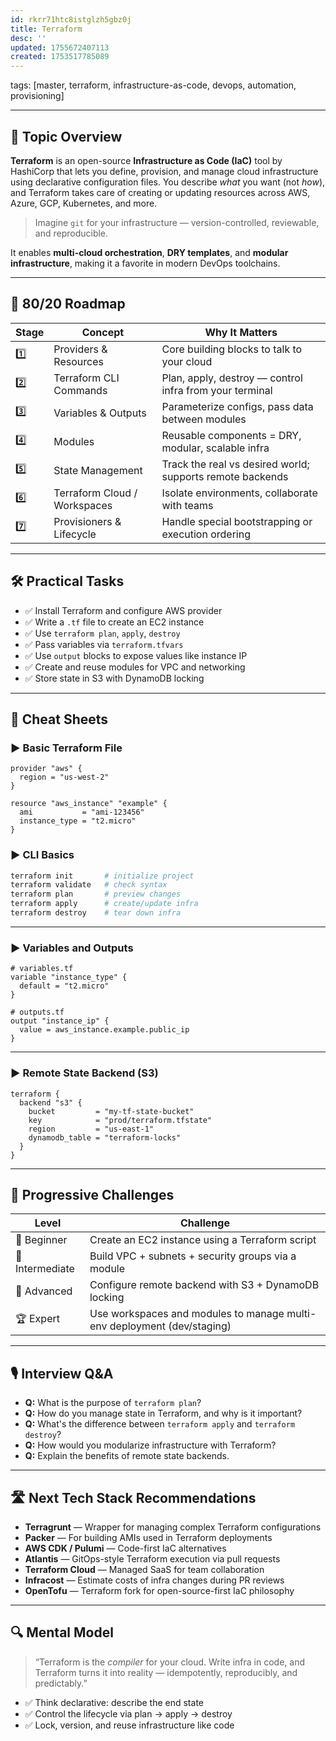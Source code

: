 ```yaml
---
id: rkrr71htc8istglzh5gbz0j
title: Terraform
desc: ''
updated: 1755672407113
created: 1753517785089
---
```

tags: [master, terraform, infrastructure-as-code, devops, automation, provisioning]

---

## 📌 Topic Overview

**Terraform** is an open-source **Infrastructure as Code (IaC)** tool by HashiCorp that lets you define, provision, and manage cloud infrastructure using declarative configuration files. You describe *what* you want (not *how*), and Terraform takes care of creating or updating resources across AWS, Azure, GCP, Kubernetes, and more.

> Imagine `git` for your infrastructure — version-controlled, reviewable, and reproducible.

It enables **multi-cloud orchestration**, **DRY templates**, and **modular infrastructure**, making it a favorite in modern DevOps toolchains.

---

## 🚀 80/20 Roadmap

| Stage | Concept                      | Why It Matters                                                   |
|-------|------------------------------|------------------------------------------------------------------|
| 1️⃣    | Providers & Resources        | Core building blocks to talk to your cloud                        |
| 2️⃣    | Terraform CLI Commands       | Plan, apply, destroy — control infra from your terminal           |
| 3️⃣    | Variables & Outputs          | Parameterize configs, pass data between modules                   |
| 4️⃣    | Modules                      | Reusable components = DRY, modular, scalable infra                |
| 5️⃣    | State Management             | Track the real vs desired world; supports remote backends         |
| 6️⃣    | Terraform Cloud / Workspaces | Isolate environments, collaborate with teams                      |
| 7️⃣    | Provisioners & Lifecycle     | Handle special bootstrapping or execution ordering                |

---

## 🛠️ Practical Tasks

- ✅ Install Terraform and configure AWS provider  
- ✅ Write a `.tf` file to create an EC2 instance  
- ✅ Use `terraform plan`, `apply`, `destroy`  
- ✅ Pass variables via `terraform.tfvars`  
- ✅ Use `output` blocks to expose values like instance IP  
- ✅ Create and reuse modules for VPC and networking  
- ✅ Store state in S3 with DynamoDB locking  

---

## 🧾 Cheat Sheets

### ▶️ Basic Terraform File

```hcl
provider "aws" {
  region = "us-west-2"
}

resource "aws_instance" "example" {
  ami           = "ami-123456"
  instance_type = "t2.micro"
}
````

### ▶️ CLI Basics

```bash
terraform init       # initialize project
terraform validate   # check syntax
terraform plan       # preview changes
terraform apply      # create/update infra
terraform destroy    # tear down infra
```

---

### ▶️ Variables and Outputs

```hcl
# variables.tf
variable "instance_type" {
  default = "t2.micro"
}

# outputs.tf
output "instance_ip" {
  value = aws_instance.example.public_ip
}
```

---

### ▶️ Remote State Backend (S3)

```hcl
terraform {
  backend "s3" {
    bucket         = "my-tf-state-bucket"
    key            = "prod/terraform.tfstate"
    region         = "us-east-1"
    dynamodb_table = "terraform-locks"
  }
}
```

---

## 🎯 Progressive Challenges

| Level           | Challenge                                                               |
| --------------- | ----------------------------------------------------------------------- |
| 🥉 Beginner     | Create an EC2 instance using a Terraform script                         |
| 🥈 Intermediate | Build VPC + subnets + security groups via a module                      |
| 🥇 Advanced     | Configure remote backend with S3 + DynamoDB locking                     |
| 🏆 Expert       | Use workspaces and modules to manage multi-env deployment (dev/staging) |

---

## 🎙️ Interview Q\&A

* **Q:** What is the purpose of `terraform plan`?
* **Q:** How do you manage state in Terraform, and why is it important?
* **Q:** What's the difference between `terraform apply` and `terraform destroy`?
* **Q:** How would you modularize infrastructure with Terraform?
* **Q:** Explain the benefits of remote state backends.

---

## 🛣️ Next Tech Stack Recommendations

* **Terragrunt** — Wrapper for managing complex Terraform configurations
* **Packer** — For building AMIs used in Terraform deployments
* **AWS CDK / Pulumi** — Code-first IaC alternatives
* **Atlantis** — GitOps-style Terraform execution via pull requests
* **Terraform Cloud** — Managed SaaS for team collaboration
* **Infracost** — Estimate costs of infra changes during PR reviews
* **OpenTofu** — Terraform fork for open-source-first IaC philosophy

---

## 🔍 Mental Model

> “Terraform is the *compiler* for your cloud. Write infra in code, and Terraform turns it into reality — idempotently, reproducibly, and predictably.”

* ✅ Think declarative: describe the end state
* ✅ Control the lifecycle via plan → apply → destroy
* ✅ Lock, version, and reuse infrastructure like code
